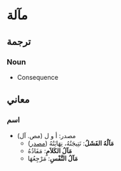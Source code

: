 
# مآلة

## ترجمة

### Noun

* Consequence

## معاني

### اسم

* مصدر: أ و ل (مص. آل)
	* **مَآلُهُ الفَشَلُ**: نَتِيجَتُهُ، نِهَايَتُهُ ([مصدر](https://www.arabdict.com/en/%D8%B9%D8%B1%D8%A8%D9%8A-%D8%B9%D8%B1%D8%A8%D9%8A/%D8%A7%D9%84%D9%85%D8%A2%D9%84%D8%A7%D8%AA#:~:text=%D9%85%D9%8E%D8%A2%D9%84%D9%8F%D9%87%D9%8F%20%D8%A7%D9%84%D9%81%D9%8E%D8%B4%D9%8E%D9%84%D9%8F%3A%20%D9%86%D9%90%D9%87%D9%8E%D8%A7%D9%8A%D9%8E%D8%AA%D9%8F%D9%87%D9%8F%D8%8C%20%D9%86%D9%8E%D8%AA%D9%90%D9%8A%D8%AC%D9%8E%D8%AA%D9%8F%D9%87%D9%8F))
	* **مَآلُ الكَلاَمِ**: مَفَادُهُ
	* **مَآلُ النَّفْسِ**: مَرْجِعُهَا

